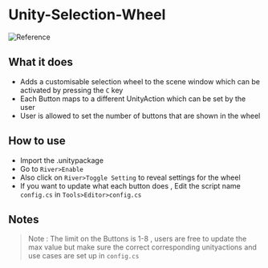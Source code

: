# Unity-Selection-Wheel
 ![Reference](https://github.com/Daxxboii/Unity-Selection-Wheel-Tool/assets/64298070/68e021f2-e1e8-445a-9a4d-f7684441042b)

 ## What it does 
 - Adds a customisable selection wheel to the scene window which can be activated by pressing the ```C``` key
 - Each Button maps to a different UnityAction which can be set by the user 
 - User is allowed to set the number of buttons that are shown in the wheel
 
 
 ## How to use
 - Import the .unitypackage
 - Go to ```River>Enable```
 - Also click on ```River>Toggle Setting``` to reveal settings for the wheel
 - If you want to update what each button does , Edit the script name ```config.cs``` in ```Tools>Editor>config.cs```
 
 
 
 ## Notes
 > Note : The limit on the Buttons is 1-8 , users are free to update the max value but make sure the correct corresponding unityactions and use cases are set up in ```config.cs```
 
